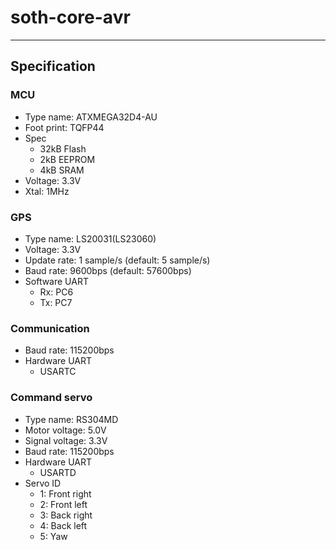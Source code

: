 # soth-core-avr

---

## Specification

### MCU
- Type name: ATXMEGA32D4-AU
- Foot print: TQFP44
- Spec
  - 32kB Flash
  - 2kB EEPROM
  - 4kB SRAM
- Voltage: 3.3V
- Xtal: 1MHz

### GPS
- Type name: LS20031(LS23060)
- Voltage: 3.3V
- Update rate: 1 sample/s (default: 5 sample/s)
- Baud rate: 9600bps (default: 57600bps)
- Software UART
  - Rx: PC6
  - Tx: PC7

### Communication
- Baud rate: 115200bps
- Hardware UART
  - USARTC

### Command servo
- Type name: RS304MD
- Motor voltage: 5.0V
- Signal voltage: 3.3V
- Baud rate: 115200bps
- Hardware UART
  - USARTD
- Servo ID
  - 1: Front right
  - 2: Front left
  - 3: Back right
  - 4: Back left
  - 5: Yaw
